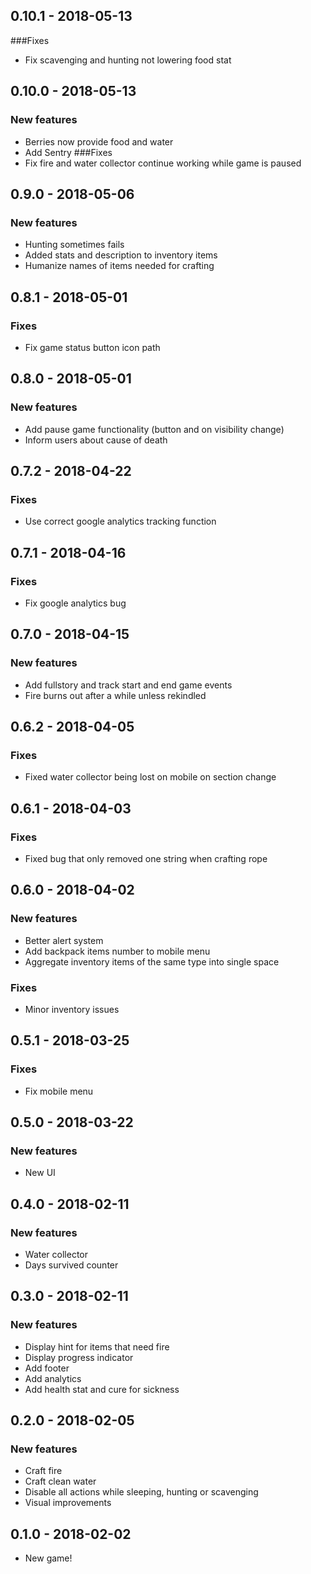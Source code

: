 ## 0.10.1 - 2018-05-13
###Fixes
- Fix scavenging and hunting not lowering food stat

## 0.10.0 - 2018-05-13
### New features
- Berries now provide food and water
- Add Sentry
###Fixes
- Fix fire and water collector continue working while game is paused

## 0.9.0 - 2018-05-06
### New features
- Hunting sometimes fails
- Added stats and description to inventory items
- Humanize names of items needed for crafting

## 0.8.1 - 2018-05-01
### Fixes
- Fix game status button icon path

## 0.8.0 - 2018-05-01
### New features
- Add pause game functionality (button and on visibility change)
- Inform users about cause of death

## 0.7.2 - 2018-04-22
### Fixes
- Use correct google analytics tracking function

## 0.7.1 - 2018-04-16
### Fixes
- Fix google analytics bug

## 0.7.0 - 2018-04-15
### New features
- Add fullstory and track start and end game events
- Fire burns out after a while unless rekindled

## 0.6.2 - 2018-04-05
### Fixes
- Fixed water collector being lost on mobile on section change

## 0.6.1 - 2018-04-03
### Fixes
- Fixed bug that only removed one string when crafting rope

## 0.6.0 - 2018-04-02
### New features
- Better alert system
- Add backpack items number to mobile menu
- Aggregate inventory items of the same type into single space
### Fixes
- Minor inventory issues

## 0.5.1 - 2018-03-25
### Fixes
- Fix mobile menu

## 0.5.0 - 2018-03-22
### New features
- New UI

## 0.4.0 - 2018-02-11
### New features
- Water collector
- Days survived counter

## 0.3.0 - 2018-02-11
### New features
- Display hint for items that need fire
- Display progress indicator
- Add footer
- Add analytics
- Add health stat and cure for sickness

## 0.2.0 - 2018-02-05
### New features
- Craft fire
- Craft clean water
- Disable all actions while sleeping, hunting or scavenging
- Visual improvements

## 0.1.0 - 2018-02-02

- New game!
